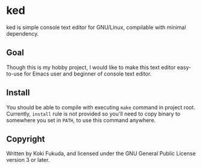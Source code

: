 # ked

ked is simple console text editor for GNU/Linux, compilable with minimal dependency.

## Goal

Though this is my hobby project, I would like to make this text editor easy-to-use for
Emacs user and beginner of console text editor.

## Install

You should be able to compile with executing `make` command in project root.
Currently, `install` rule is not provided so you'll need to copy binary to
somewhere you set in `PATH`, to use this command anywhere.

## Copyright

Written by Koki Fukuda, and licensed under the GNU General Public License version 3 or later.
